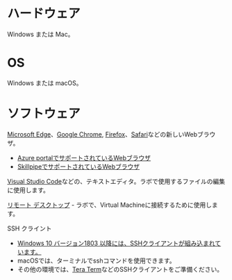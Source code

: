 # ハードウェア

Windows または Mac。

# OS

Windows または macOS。

# ソフトウェア

[Microsoft Edge](https://www.microsoft.com/ja-jp/edge)、[Google Chrome](https://www.google.co.jp/chrome/), [Firefox](https://www.mozilla.org/ja/firefox/new/)、[Safari](https://www.apple.com/jp/safari/)などの新しいWebブラウザ。
- [Azure portalでサポートされているWebブラウザ](https://docs.microsoft.com/ja-jp/azure/azure-portal/azure-portal-supported-browsers-devices)
- [SkillpipeでサポートされているWebブラウザ](https://policies.skillpipe.com/en/faq/)

[Visual Studio Code](https://azure.microsoft.com/ja-jp/products/visual-studio-code/)などの、テキストエディタ。ラボで使用するファイルの編集に使用します。

[リモート デスクトップ](https://support.microsoft.com/ja-jp/windows/%E3%83%AA%E3%83%A2%E3%83%BC%E3%83%88-%E3%83%87%E3%82%B9%E3%82%AF%E3%83%88%E3%83%83%E3%83%97%E3%81%AE%E4%BD%BF%E3%81%84%E6%96%B9-5fe128d5-8fb1-7a23-3b8a-41e636865e8c) - ラボで、Virtual Machineに接続するために使用します。

SSH クライント
- [Windows 10 バージョン1803 以降には、SSHクライアントが組み込まれています。](https://www.google.com/search?q=Windows10+%E3%83%90%E3%83%BC%E3%82%B8%E3%83%A7%E3%83%B31803+SSH+)
- macOSでは、ターミナルでsshコマンドを使用できます。
- その他の環境では、[Tera Term](https://forest.watch.impress.co.jp/library/software/utf8teraterm/)などのSSHクライアントをご準備ください。


